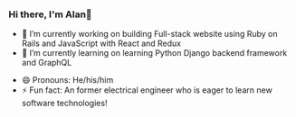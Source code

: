 ### Hi there, I'm Alan👋

- 🔭 I’m currently working on building Full-stack website using Ruby on Rails and JavaScript with React and Redux
- 🌱 I’m currently learning on learning Python Django backend framework and GraphQL
<!-- - 👯 I’m looking to collaborate on working in a tech companies that bri
- 🤔 I’m looking for help with ...
- 📫 How to reach me:  -->
- 😄 Pronouns: He/his/him
- ⚡ Fun fact: An former electrical engineer who is eager to learn new software technologies!

<!--
**ms0372631/ms0372631** is a ✨ _special_ ✨ repository because its `README.md` (this file) appears on your GitHub profile.

Here are some ideas to get you started:

- 🔭 I’m currently working on ...
- 🌱 I’m currently learning ...
- 👯 I’m looking to collaborate on ...
- 🤔 I’m looking for help with ...
- 💬 Ask me about ...
- 📫 How to reach me: ...
- 😄 Pronouns: ...
- ⚡ Fun fact: ...
-->
